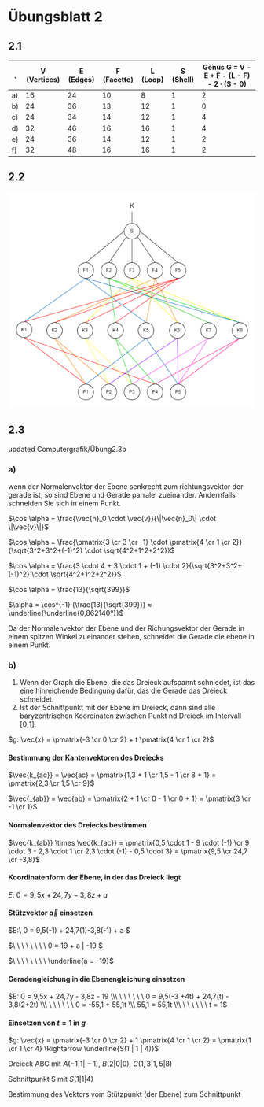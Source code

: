 # Übungsblatt 2

## 2.1

| .  | V (Vertices) | E (Edges) | F (Facette) | L (Loop) | S (Shell) | Genus G = V - E + F - (L - F) - 2 ∙ (S - 0) |
|----|--------------|-----------|-------------|----------|-----------|---------------------------------------------|
| a) | 16           | 24        | 10          | 8        | 1         | 2                                           |
| b) | 24           | 36        | 13          | 12       | 1         | 0                                           |
| c) | 24           | 34        | 14          | 12       | 1         | 4                                           |
| d) | 32           | 46        | 16          | 16       | 1         | 4                                           |
| e) | 24           | 36        | 14          | 12       | 1         | 2                                           |
| f) | 32           | 48        | 16          | 16       | 1         | 2                                           |

## 2.2

![lösung zu 2.2](./files/Übung2.2.drawio.png)

## 2.3

updated Computergrafik/Übung2.3b

### a)

wenn der Normalenvektor der Ebene senkrecht zum richtungsvektor der gerade ist, so sind Ebene und Gerade parralel zueinander. Andernfalls schneiden Sie sich in einem Punkt.

$\cos \alpha = \frac{\vec{n}_0 \cdot \vec{v}}{\|\vec{n}_0\| \cdot \|\vec{v}\|}$

$\cos \alpha = \frac{\pmatrix{3 \cr 3 \cr -1} \cdot \pmatrix{4 \cr 1 \cr 2}}{\sqrt{3^2+3^2+(-1)^2} \cdot \sqrt{4^2+1^2+2^2}}$

$\cos \alpha = \frac{3 \cdot 4 + 3 \cdot 1 + (-1) \cdot 2}{\sqrt{3^2+3^2+(-1)^2} \cdot \sqrt{4^2+1^2+2^2}}$

$\cos \alpha = \frac{13}{\sqrt{399}}$

$\alpha = \cos^{-1} (\frac{13}{\sqrt{399}}) ≈ \underline{\underline{0,862140°}}$

Da der Normalenvektor der Ebene und der Richungsvektor der Gerade in einem spitzen Winkel zueinander stehen, schneidet die Gerade die ebene in einem Punkt.

### b)

1. Wenn der Graph die Ebene, die das Dreieck aufspannt schniedet, ist das eine hinreichende Bedingung dafür, das die Gerade das Dreieck schneidet.
2. Ist der Schnittpunkt mit der Ebene im Dreieck, dann sind alle baryzentrischen Koordinaten zwischen Punkt nd Dreieck im Intervall [0;1].

$g: \vec{x} = \pmatrix{-3 \cr 0 \cr 2} + t \pmatrix{4 \cr 1 \cr 2}$

#### Bestimmung der Kantenvektoren des Dreiecks

$\vec{k_{ac}} = \vec{ac} = \pmatrix{1,3 + 1 \cr 1,5 - 1 \cr 8 + 1} = \pmatrix{2,3 \cr 1,5 \cr 9}$

$\vec{_{ab}} = \vec{ab} = \pmatrix{2 + 1 \cr 0 - 1 \cr 0 + 1} = \pmatrix{3 \cr -1 \cr 1}$

#### Normalenvektor des Dreiecks bestimmen

$\vec{k_{ab}} \times \vec{k_{ac}} = \pmatrix{0,5 \cdot 1 - 9 \cdot (-1) \cr 9 \cdot 3 - 2,3 \cdot 1 \cr 2,3 \cdot (-1) - 0,5 \cdot 3} = \pmatrix{9,5 \cr 24,7 \cr -3,8}$

#### Koordinatenform der Ebene, in der das Dreieck liegt

$E:\ 0 = 9,5x + 24,7y -3,8z + a$

#### Stützvektor $\vec{a}$ einsetzen

$E:\ 0 = 9,5(-1) + 24,7(1)-3,8(-1) + a $

$\ \ \ \ \ \ \ \ 0 = 19 + a | -19 $

$\ \ \ \ \ \ \ \ \underline{a = -19}$

#### Geradengleichung in die Ebenengleichung einsetzen

$E: 0 = 9,5x + 24,7y - 3,8z - 19 \\\ \ \ \ \ \ \ 0 = 9,5(-3 +4t) + 24,7(t) - 3,8(2+2t) \\\ \ \ \ \ \ \ 0 = -55,1 + 55,1t \\\ 55,1 = 55,1t \\\ \ \ \ \ \ \ t = 1$

#### Einsetzen von $t=1$ in $g$

$g: \vec{x} = \pmatrix{-3 \cr 0 \cr 2} + 1 \pmatrix{4 \cr 1 \cr 2} = \pmatrix{1 \cr 1 \cr 4} \Rightarrow \underline{S(1 | 1 | 4)}$

Dreieck ABC mit $A(-1|1|-1)$, $B(2|0|0)$, $C(1,3|1,5|8)$

Schnittpunkt S mit $S(1|1|4)$

Bestimmung des Vektors vom Stützpunkt (der Ebene) zum Schnittpunkt

